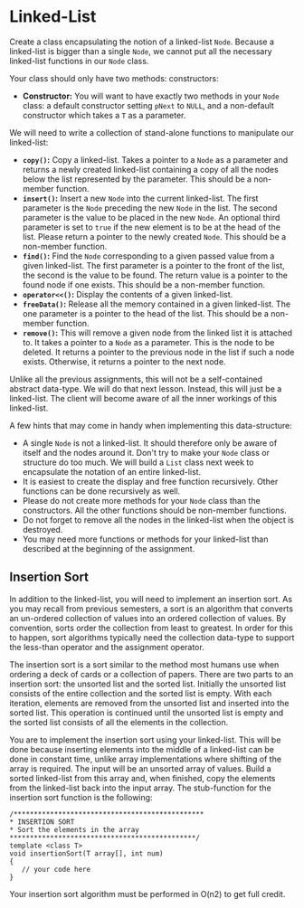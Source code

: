 # Linked-List
Create a class encapsulating the notion of a linked-list `Node`. Because a linked-list is bigger than a single `Node`, we cannot put all the necessary linked-list functions in our `Node` class.

Your class should only have two methods: constructors:

- **Constructor:** You will want to have exactly two methods in your `Node` class: a default constructor setting `pNext` to `NULL`, and a non-default constructor which takes a `T` as a parameter.

We will need to write a collection of stand-alone functions to manipulate our linked-list:
- **`copy()`:** Copy a linked-list. Takes a pointer to a `Node` as a parameter and returns a newly created linked-list containing a copy of all the nodes below the list represented by the parameter. This should be a non-member function.
- **`insert()`:** Insert a new `Node` into the current linked-list. The first parameter is the `Node` preceding the new `Node` in the list. The second parameter is the value to be placed in the new `Node`. An optional third parameter is set to `true` if the new element is to be at the head of the list. Please return a pointer to the newly created `Node`. This should be a non-member function.
- **`find()`:** Find the `Node` corresponding to a given passed value from a given linked-list. The first parameter is a pointer to the front of the list, the second is the value to be found. The return value is a pointer to the found node if one exists. This should be a non-member function.
- **`operator<<()`:** Display the contents of a given linked-list.
- **`freeData()`:** Release all the memory contained in a given linked-list. The one parameter is a pointer to the head of the list. This should be a non-member function.
- **`remove()`:** This will remove a given node from the linked list it is attached to. It takes a pointer to a `Node` as a parameter. This is the node to be deleted. It returns a pointer to the previous node in the list if such a node exists. Otherwise, it returns a pointer to the next node.

Unlike all the previous assignments, this will not be a self-contained abstract data-type. We will do that next lesson. Instead, this will just be a linked-list. The client will become aware of all the inner workings of this linked-list.

A few hints that may come in handy when implementing this data-structure:
- A single `Node` is not a linked-list. It should therefore only be aware of itself and the nodes around it. Don't try to make your `Node` class or structure do too much. We will build a `List` class next week to encapsulate the notation of an entire linked-list.
- It is easiest to create the display and free function recursively. Other functions can be done recursively as well.
- Please do not create more methods for your `Node` class than the constructors. All the other functions should be non-member functions.
- Do not forget to remove all the nodes in the linked-list when the object is destroyed.
- You may need more functions or methods for your linked-list than described at the beginning of the assignment.
## Insertion Sort
In addition to the linked-list, you will need to implement an insertion sort. As you may recall from previous semesters, a sort is an algorithm that converts an un-ordered collection of values into an ordered collection of values. By convention, sorts order the collection from least to greatest. In order for this to happen, sort algorithms typically need the collection data-type to support the less-than operator and the assignment operator.

The insertion sort is a sort similar to the method most humans use when ordering a deck of cards or a collection of papers. There are two parts to an insertion sort: the unsorted list and the sorted list. Initially the unsorted list consists of the entire collection and the sorted list is empty. With each iteration, elements are removed from the unsorted list and inserted into the sorted list. This operation is continued until the unsorted list is empty and the sorted list consists of all the elements in the collection.

You are to implement the insertion sort using your linked-list. This will be done because inserting elements into the middle of a linked-list can be done in constant time, unlike array implementations where shifting of the array is required. The input will be an unsorted array of values. Build a sorted linked-list from this array and, when finished, copy the elements from the linked-list back into the input array. The stub-function for the insertion sort function is the following:
```
/***********************************************
* INSERTION SORT
* Sort the elements in the array
**********************************************/
template <class T>
void insertionSort(T array[], int num)
{
   // your code here
}
```
Your insertion sort algorithm must be performed in O(n2) to get full credit.
